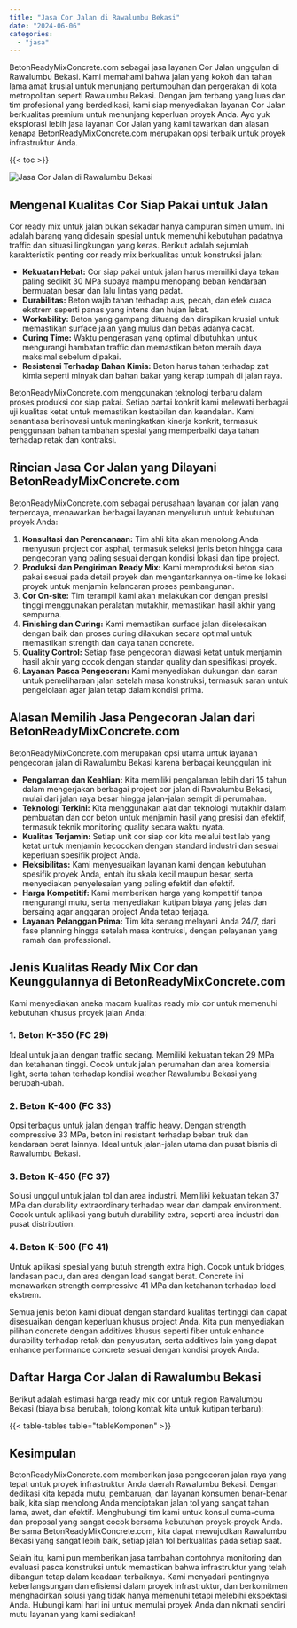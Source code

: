 ```yaml
---
title: "Jasa Cor Jalan di Rawalumbu Bekasi"
date: "2024-06-06"
categories: 
  - "jasa"
---
```


BetonReadyMixConcrete.com sebagai jasa layanan Cor Jalan unggulan di Rawalumbu Bekasi. Kami memahami bahwa jalan yang kokoh dan tahan lama amat krusial untuk menunjang pertumbuhan dan pergerakan di kota metropolitan seperti Rawalumbu Bekasi. Dengan jam terbang yang luas dan tim profesional yang berdedikasi, kami siap menyediakan layanan Cor Jalan berkualitas premium untuk menunjang keperluan proyek Anda. Ayo yuk eksplorasi lebih jasa layanan Cor Jalan yang kami tawarkan dan alasan kenapa BetonReadyMixConcrete.com merupakan opsi terbaik untuk proyek infrastruktur Anda.

{{< toc >}}

![Jasa Cor Jalan di Rawalumbu Bekasi](https://betoncor8.github.io/cor/harga-beton-readymix-concrete%20(28).png)

## Mengenal Kualitas Cor Siap Pakai untuk Jalan

Cor ready mix untuk jalan bukan sekadar hanya campuran simen umum. Ini adalah barang yang didesain spesial untuk memenuhi kebutuhan padatnya traffic dan situasi lingkungan yang keras. Berikut adalah sejumlah karakteristik penting cor ready mix berkualitas untuk konstruksi jalan:

- **Kekuatan Hebat:** Cor siap pakai untuk jalan harus memiliki daya tekan paling sedikit 30 MPa supaya mampu menopang beban kendaraan bermuatan besar dan lalu lintas yang padat.
- **Durabilitas:** Beton wajib tahan terhadap aus, pecah, dan efek cuaca ekstrem seperti panas yang intens dan hujan lebat.
- **Workability:** Beton yang gampang dituang dan dirapikan krusial untuk memastikan surface jalan yang mulus dan bebas adanya cacat.
- **Curing Time:** Waktu pengerasan yang optimal dibutuhkan untuk mengurangi hambatan traffic dan memastikan beton meraih daya maksimal sebelum dipakai.
- **Resistensi Terhadap Bahan Kimia:** Beton harus tahan terhadap zat kimia seperti minyak dan bahan bakar yang kerap tumpah di jalan raya.

BetonReadyMixConcrete.com menggunakan teknologi terbaru dalam proses produksi cor siap pakai. Setiap partai konkrit kami melewati berbagai uji kualitas ketat untuk memastikan kestabilan dan keandalan. Kami senantiasa berinovasi untuk meningkatkan kinerja konkrit, termasuk penggunaan bahan tambahan spesial yang memperbaiki daya tahan terhadap retak dan kontraksi.

## Rincian Jasa Cor Jalan yang Dilayani BetonReadyMixConcrete.com

BetonReadyMixConcrete.com sebagai perusahaan layanan cor jalan yang terpercaya, menawarkan berbagai layanan menyeluruh untuk kebutuhan proyek Anda:

1. **Konsultasi dan Perencanaan:** Tim ahli kita akan menolong Anda menyusun project cor asphal, termasuk seleksi jenis beton hingga cara pengecoran yang paling sesuai dengan kondisi lokasi dan tipe project.
2. **Produksi dan Pengiriman Ready Mix:** Kami memproduksi beton siap pakai sesuai pada detail proyek dan mengantarkannya on-time ke lokasi proyek untuk menjamin kelancaran proses pembangunan.
3. **Cor On-site:** Tim terampil kami akan melakukan cor dengan presisi tinggi menggunakan peralatan mutakhir, memastikan hasil akhir yang sempurna.
4. **Finishing dan Curing:** Kami memastikan surface jalan diselesaikan dengan baik dan proses curing dilakukan secara optimal untuk memastikan strength dan daya tahan concrete.
5. **Quality Control:** Setiap fase pengecoran diawasi ketat untuk menjamin hasil akhir yang cocok dengan standar quality dan spesifikasi proyek.
6. **Layanan Pasca Pengecoran:** Kami menyediakan dukungan dan saran untuk pemeliharaan jalan setelah masa konstruksi, termasuk saran untuk pengelolaan agar jalan tetap dalam kondisi prima.

## Alasan Memilih Jasa Pengecoran Jalan dari BetonReadyMixConcrete.com

BetonReadyMixConcrete.com merupakan opsi utama untuk layanan pengecoran jalan di Rawalumbu Bekasi karena berbagai keunggulan ini:

- **Pengalaman dan Keahlian:** Kita memiliki pengalaman lebih dari 15 tahun dalam mengerjakan berbagai project cor jalan di Rawalumbu Bekasi, mulai dari jalan raya besar hingga jalan-jalan sempit di perumahan.
- **Teknologi Terkini:** Kita menggunakan alat dan teknologi mutakhir dalam pembuatan dan cor beton untuk menjamin hasil yang presisi dan efektif, termasuk teknik monitoring quality secara waktu nyata.
- **Kualitas Terjamin:** Setiap unit cor siap cor kita melalui test lab yang ketat untuk menjamin kecocokan dengan standard industri dan sesuai keperluan spesifik project Anda.
- **Fleksibilitas:** Kami menyesuaikan layanan kami dengan kebutuhan spesifik proyek Anda, entah itu skala kecil maupun besar, serta menyediakan penyelesaian yang paling efektif dan efektif.
- **Harga Kompetitif:** Kami memberikan harga yang kompetitif tanpa mengurangi mutu, serta menyediakan kutipan biaya yang jelas dan bersaing agar anggaran project Anda tetap terjaga.
- **Layanan Pelanggan Prima:** Tim kita senang melayani Anda 24/7, dari fase planning hingga setelah masa kontruksi, dengan pelayanan yang ramah dan professional.

## Jenis Kualitas Ready Mix Cor dan Keunggulannya di BetonReadyMixConcrete.com

Kami menyediakan aneka macam kualitas ready mix cor untuk memenuhi kebutuhan khusus proyek jalan Anda:

### 1\. Beton K-350 (FC 29)

Ideal untuk jalan dengan traffic sedang. Memiliki kekuatan tekan 29 MPa dan ketahanan tinggi. Cocok untuk jalan perumahan dan area komersial light, serta tahan terhadap kondisi weather Rawalumbu Bekasi yang berubah-ubah.

### 2\. Beton K-400 (FC 33)

Opsi terbagus untuk jalan dengan traffic heavy. Dengan strength compressive 33 MPa, beton ini resistant terhadap beban truk dan kendaraan berat lainnya. Ideal untuk jalan-jalan utama dan pusat bisnis di Rawalumbu Bekasi.

### 3\. Beton K-450 (FC 37)

Solusi unggul untuk jalan tol dan area industri. Memiliki kekuatan tekan 37 MPa dan durability extraordinary terhadap wear dan dampak environment. Cocok untuk aplikasi yang butuh durability extra, seperti area industri dan pusat distribution.

### 4\. Beton K-500 (FC 41)

Untuk aplikasi spesial yang butuh strength extra high. Cocok untuk bridges, landasan pacu, dan area dengan load sangat berat. Concrete ini menawarkan strength compressive 41 MPa dan ketahanan terhadap load ekstrem.

Semua jenis beton kami dibuat dengan standard kualitas tertinggi dan dapat disesuaikan dengan keperluan khusus project Anda. Kita pun menyediakan pilihan concrete dengan additives khusus seperti fiber untuk enhance durability terhadap retak dan penyusutan, serta additives lain yang dapat enhance performance concrete sesuai dengan kondisi proyek Anda.

## Daftar Harga Cor Jalan di Rawalumbu Bekasi

Berikut adalah estimasi harga ready mix cor untuk region Rawalumbu Bekasi (biaya bisa berubah, tolong kontak kita untuk kutipan terbaru):

{{< table-tables table="tableKomponen" >}}

## Kesimpulan

BetonReadyMixConcrete.com memberikan jasa pengecoran jalan raya yang tepat untuk proyek infrastruktur Anda daerah Rawalumbu Bekasi. Dengan dedikasi kita kepada mutu, pembaruan, dan layanan konsumen benar-benar baik, kita siap menolong Anda menciptakan jalan tol yang sangat tahan lama, awet, dan efektif. Menghubungi tim kami untuk konsul cuma-cuma dan proposal yang sangat cocok bersama kebutuhan proyek-proyek Anda. Bersama BetonReadyMixConcrete.com, kita dapat mewujudkan Rawalumbu Bekasi yang sangat lebih baik, setiap jalan tol berkualitas pada setiap saat.

Selain itu, kami pun memberikan jasa tambahan contohnya monitoring dan evaluasi pasca konstruksi untuk memastikan bahwa infrastruktur yang telah dibangun tetap dalam keadaan terbaiknya. Kami menyadari pentingnya keberlangsungan dan efisiensi dalam proyek infrastruktur, dan berkomitmen menghadirkan solusi yang tidak hanya memenuhi tetapi melebihi ekspektasi Anda. Hubungi kami hari ini untuk memulai proyek Anda dan nikmati sendiri mutu layanan yang kami sediakan!
